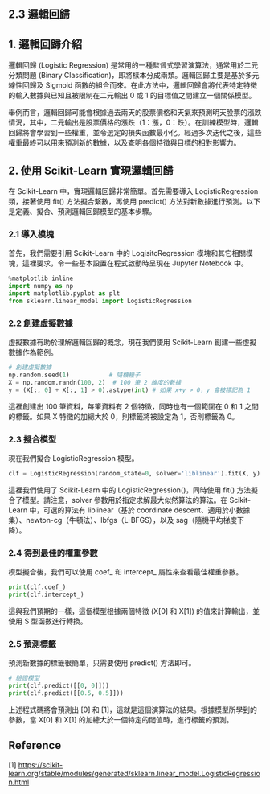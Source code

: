 ## 2.3 邏輯回歸

## 1. 邏輯回歸介紹

邏輯回歸 (Logistic Regression) 是常用的一種監督式學習演算法，通常用於二元分類問題 (Binary Classification)，即將樣本分成兩類。邏輯回歸主要是基於多元線性回歸及 Sigmoid 函數的組合而來。在此方法中，邏輯回歸會將代表特定特徵的輸入數據與已知且被限制在二元輸出 0 或 1 的目標值之間建立一個關係模型。

舉例而言，邏輯回歸可能會根據過去兩天的股票價格和天氣來預測明天股票的漲跌情況，其中，二元輸出是股票價格的漲跌（1：漲，0：跌）。在訓練模型時，邏輯回歸將會學習到一些權重，並令選定的損失函數最小化。經過多次迭代之後，這些權重最終可以用來預測新的數據，以及查明各個特徵與目標的相對影響力。

## 2. 使用 Scikit-Learn 實現邏輯回歸

在 Scikit-Learn 中，實現邏輯回歸非常簡單。首先需要導入 LogisticRegression 類，接著使用 fit() 方法擬合繫數，再使用 predict() 方法對新數據進行預測。以下是定義、擬合、預測邏輯回歸模型的基本步驟。

### 2.1 導入模塊
首先，我們需要引用 Scikit-Learn 中的 LogisitcRegression 模塊和其它相關模塊，這裡要求，令一些基本設置在程式啟動時呈現在 Jupyter Notebook 中。

```python
%matplotlib inline
import numpy as np
import matplotlib.pyplot as plt
from sklearn.linear_model import LogisticRegression
```

### 2.2 創建虛擬數據
虛擬數據有助於理解邏輯回歸的概念，現在我們使用 Scikit-Learn 創建一些虛擬數據作為範例。

```python
# 創建虛擬數據
np.random.seed(1)           # 隨機種子
X = np.random.randn(100, 2)  # 100 筆 2 維度的數據
y = (X[:, 0] + X[:, 1] > 0).astype(int) # 如果 x+y > 0，y 會被標記為 1
```

這裡創建出 100 筆資料，每筆資料有 2 個特徵，同時也有一個範圍在 0 和 1 之間的標籤。如果 X 特徵的加總大於 0，則標籤將被設定為 1，否則標籤為 0。

### 2.3 擬合模型

現在我們擬合 LogisticRegression 模型。

```python
clf = LogisticRegression(random_state=0, solver='liblinear').fit(X, y)
```

這裡我們使用了 Scikit-Learn 中的 LogisticRegression()，同時使用 fit() 方法擬合了模型。請注意，solver 參數用於指定求解最大似然算法的算法。在 Scikit-Learn 中，可選的算法有 liblinear（基於 coordinate descent、適用於小數據集）、newton-cg（牛頓法）、lbfgs（L-BFGS），以及 sag（隨機平均梯度下降）。

### 2.4 得到最佳的權重參數

模型擬合後，我們可以使用 coef_ 和 intercept_ 屬性來查看最佳權重參數。

```python
print(clf.coef_)
print(clf.intercept_)
```

這與我們預期的一樣，這個模型根據兩個特徵 (X[0] 和 X[1]) 的值來計算輸出，並使用 S 型函數進行轉換。

### 2.5 預測標籤

預測新數據的標籤很簡單，只需要使用 predict() 方法即可。

```python
# 驗證模型
print(clf.predict([[0, 0]]))
print(clf.predict([[0.5, 0.5]]))
```

上述程式碼將會預測出 [0] 和 [1]，這就是這個演算法的結果。根據模型所學到的參數，當 X[0] 和 X[1] 的加總大於一個特定的閾值時，進行標籤的預測。

## Reference

[1] https://scikit-learn.org/stable/modules/generated/sklearn.linear_model.LogisticRegression.html